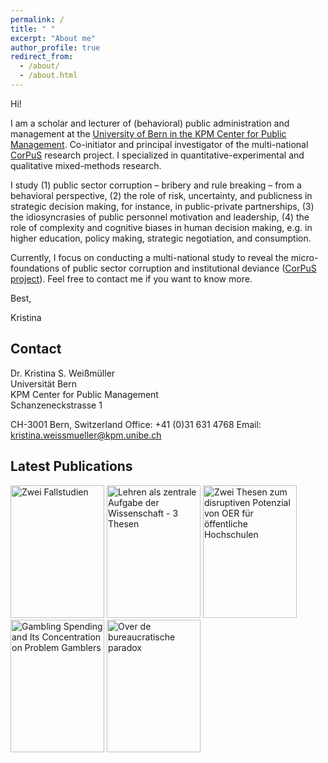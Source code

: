 ```yaml
---
permalink: /
title: " "
excerpt: "About me"
author_profile: true
redirect_from: 
  - /about/
  - /about.html
---
```

Hi!

I am a scholar and lecturer of (behavioral) public administration and management at the <a href="https://www.kpm.unibe.ch/ueber_uns/personen/mitarbeitende/dr_weissmueller_kristina_s/index_ger.html" >University of Bern in the KPM Center for Public Management</a>. Co-initiator and principal investigator of the multi-national <a href="http://www.corpus-project.org/" title="http://www.corpus-project.org/" style="text-decoration:underline;" target="_blank" >CorPuS</a> research project. I specialized in quantitative-experimental and qualitative mixed-methods research. 

I study (1) public sector corruption – bribery and rule breaking – from a behavioral perspective, (2) the role of risk, uncertainty, and publicness in strategic decision making, for instance, in public-private partnerships, (3) the idiosyncrasies of public personnel motivation and leadership, (4) the role of complexity and cognitive biases in human decision making, e.g. in higher education, policy making, strategic negotiation, and consumption.

Currently, I focus on conducting a multi-national study to reveal the micro-foundations of public sector corruption and institutional deviance (<a href="http://www.corpus-project.org/" title="http://www.corpus-project.org/" style="text-decoration:underline;" target="_blank" >CorPuS project</a>). Feel free to contact me if you want to know more.

Best,

Kristina


Contact
--------
Dr. Kristina S. Weißmüller <br>
Universität Bern <br>
KPM Center for Public Management <br>
Schanzeneckstrasse 1 <br>

CH-3001 Bern, Switzerland
Office: +41 (0)31 631 4768
Email: <a href="mailto:kristina.weissmueller@kpm.unibe.ch">kristina.weissmueller@kpm.unibe.ch</a>


Latest Publications
--------





<a href="https://www.springer.com/de/book/9783658310677" title="Weißmüller, K.S. (2020). ‘Krisenmodus! Motivation und Identifikation bei befristet Beschäftigten?’ & ‘Vernetzt kompetent: Grundlagen des Netzwerks-und Kooperationsmanagements für die öffentliche Verwaltung’. In: Adrian Ritz, Rudolf Blankart, Claus  Jacobs, Andreas Lienhard, Doina  Radulescu, & Fritz Sager (Eds.), Praxisfälle zu Public Management und Verwaltungswissenschaft, ISBN: 978-3-658-31068-4, Wiesbaden: Springer-Gabler"> <img src="https://raw.githubusercontent.com/KSWeissmueller/ksweissmueller.github.io/master/files/9783658310677.jpg" alt="Zwei Fallstudien" width="150" height="212"/></a> <a href="https://gabi-reinmann.de/wp-content/uploads/2020/10/Impact_Free_32.pdf" title="Weißmüller, K.S. (2020). ‘Lehren als zentrale Aufgabe der Wissenschaft: Drei Thesen zu Ideal und Realität’. Impact Free: Journal für freie Bildungswissenschaftler 32, 1-8, Hamburg."><img src="https://ksweissmueller.github.io/files/Impact_Free_32_cover.png" alt="Lehren als zentrale Aufgabe der Wissenschaft - 3 Thesen" width="150" height="212"/></a> <a href="https://gabi-reinmann.de/wp-content/uploads/2020/05/Impact_Free_28.pdf" title="Weißmüller, K.S. (2020). ‘Zwei Thesen zum disruptiven Potenzial von OER für öffentliche Hochschulen’. Impact Free: Journal für freie Bildungswissenschaftler 28, 1-9, Hamburg."><img src="https://ksweissmueller.github.io/files/Impact_Free_28_cover.png" alt="Zwei Thesen zum disruptiven Potenzial von OER für öffentliche Hochschulen" width="150" height="212"/></a> <a href="https://doi.org/10.1016/j.jbusres.2019.01.040" title="Fiedler, I., Kairouz, S., Costes, J.-M., & Weißmüller, K.S. (2019). ‘Gambling Spending and Its Concentration on Problem Gamblers.’ Journal of Business Research 98 (5): 82-91."><img src="https://ksweissmueller.github.io/files/JBE1.gif" alt="Gambling Spending and Its Concentration on Problem Gamblers" width="150" height="212"/></a> <a href="http://vtom.be/table_of_content.aspx?sy=2019&pn=2" title="De Waele, L. & Weißmüller, K.S. (2019). ‘Over de bureaucratische paradox en de effecten van Public Service Motivation op corruptie.’ Vlaams Tijdschrift voor Overheidsmanagement (Flemish Journal of Public Management) 24 (2): 43-56."><img src="https://ksweissmueller.github.io/files/Vtijd_Cover.png" alt="Over de bureaucratische paradox" width="150" height="212"/></a>


